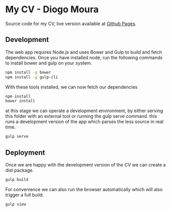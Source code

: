 # My CV - Diogo Moura

Source code for my CV, live version available at [Github Pages](https://stormsys.github.io/cv).

## Development

The web app requires Node.js and uses Bower and Gulp to build and fetch dependencies. Once you have installed node,
run the following commands to install bower and gulp on your system.

``` sh
npm install -g bower
npm install -g gulp-cli
```


With these tools installed, we can now fetch our dependencies

``` sh
npm install
bower install
```

at this stage we can operate a development environment, by either serving this folder with an external tool or running
the gulp serve command. this runs a development version of the app which parses the less source in real time.

``` sh
gulp serve
```

## Deployment

Once we are happy with the development version of the CV we can create a dist package.

``` sh
gulp build
```

For convenience we can also run the browser automatically which will also trigger a full build.

``` sh
gulp view
```

